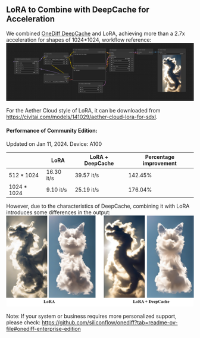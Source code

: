 ## LoRA to Combine with DeepCache for Acceleration

We combined [OneDiff DeepCache](https://github.com/siliconflow/onediff/tree/main/onediff_comfy_nodes#deepcache) and LoRA, achieving more than a 2.7x acceleration for shapes of 1024*1024, workflow reference:
![](lora-deepcache.png)

For the Aether Cloud style of LoRA, it can be downloaded from https://civitai.com/models/141029/aether-cloud-lora-for-sdxl.


#### Performance of Community Edition:

Updated on Jan 11, 2024. Device: A100

|                                      | LoRA | LoRA + DeepCache | Percentage improvement |
| -------------------------------------------------------------- | --------------- | ------------------ | ---------------------- |
| 512 * 1024 | 16.30 it/s        | 39.57 it/s           | 142.45%                 |
| 1024 * 1024              | 9.10 it/s        | 25.19 it/s           | 176.04%                 |

However, due to the characteristics of DeepCache, combining it with LoRA introduces some differences in the output:
![](compare.png)


Note: If your system or business requires more personalized support, please check: https://github.com/siliconflow/onediff?tab=readme-ov-file#onediff-enterprise-edition
